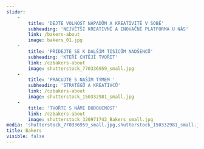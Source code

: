 ```yaml
---
slider:
    -
        title: 'DEJTE VOLNOST NÁPADŮM A KREATIVITĚ V SOBĚ'
        subheading: 'NEJVĚTŠÍ KREATIVNÍ A INOVAČNÍ PLATFORMA U NÁS'
        link: /bakers-about
        image: bakers_01.jpg
    -
        title: 'PŘIDEJTE SE K DALŠÍM TISÍCŮM NADŠENCŮ'
        subheading: 'KTEŘÍ CHTĚJÍ TVOŘIT'
        link: /czbakers-about
        image: shutterstock_770336959_small.jpg
    -
        title: 'PRACUJTE S NAŠÍM TÝMEM '
        subheading: 'STRATÉGŮ A KREATIVCŮ'
        link: /czbakers-about
        image: shutterstock_150332981_small.jpg
    -
        title: 'TVOŘTE S NÁMI BUDOUCNOST'
        link: /czbakers-about
        image: shutterstock_320971742_Bakers_small.jpg
media: 'shutterstock_770336959_small.jpg,shutterstock_150332981_small.jpg,bakers_01.jpg,shutterstock_320971742_Bakers_small.jpg'
title: Bakers
visible: false
---
```


